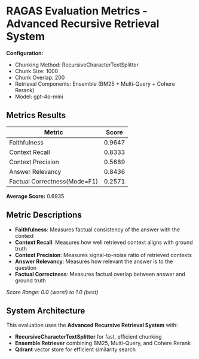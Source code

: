 # RAGAS Evaluation Metrics - Advanced Recursive Retrieval System


**Configuration:**
- Chunking Method: RecursiveCharacterTextSplitter
- Chunk Size: 1000
- Chunk Overlap: 200
- Retrieval Components: Ensemble (BM25 + Multi-Query + Cohere Rerank)
- Model: gpt-4o-mini

## Metrics Results

| Metric | Score |
|--------|-------|
| Faithfulness | 0.9647 |
| Context Recall | 0.8333 |
| Context Precision | 0.5689 |
| Answer Relevancy | 0.8436 |
| Factual Correctness(Mode=F1) | 0.2571 |

**Average Score:** 0.6935

## Metric Descriptions

- **Faithfulness**: Measures factual consistency of the answer with the context
- **Context Recall**: Measures how well retrieved context aligns with ground truth
- **Context Precision**: Measures signal-to-noise ratio of retrieved contexts
- **Answer Relevancy**: Measures how relevant the answer is to the question
- **Factual Correctness**: Measures factual overlap between answer and ground truth

*Score Range: 0.0 (worst) to 1.0 (best)*

## System Architecture

This evaluation uses the **Advanced Recursive Retrieval System** with:
- **RecursiveCharacterTextSplitter** for fast, efficient chunking
- **Ensemble Retriever** combining BM25, Multi-Query, and Cohere Rerank
- **Qdrant** vector store for efficient similarity search
